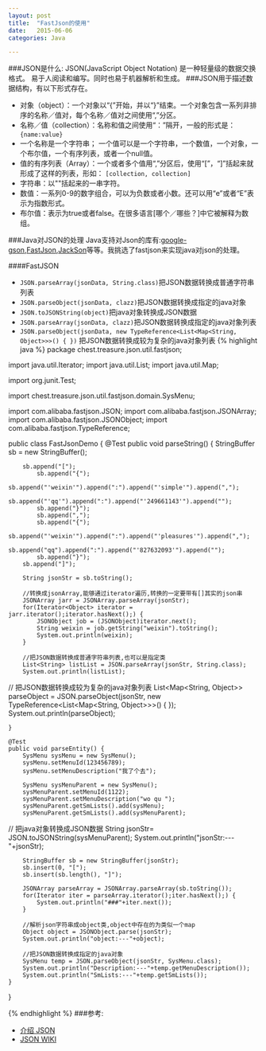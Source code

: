 ```yaml
---
layout: post
title:  "FastJson的使用"
date:   2015-06-06
categories: Java

---
```

###JSON是什么:
JSON(JavaScript Object Notation) 是一种轻量级的数据交换格式。 易于人阅读和编写。同时也易于机器解析和生成。 
###JSON用于描述数据结构，有以下形式存在。
- 对象（object）：一个对象以“{”开始，并以“}”结束。一个对象包含一系列非排序的名称／值对，每个名称／值对之间使用“,”分区。
- 名称／值（collection）：名称和值之间使用“：”隔开，一般的形式是：
	`{name:value}`
- 一个名称是一个字符串； 一个值可以是一个字符串，一个数值，一个对象，一个布尔值，一个有序列表，或者一个null值。
- 值的有序列表（Array）：一个或者多个值用“,”分区后，使用“[”，“]”括起来就形成了这样的列表，形如：
	`[collection, collection]`
- 字符串：以""括起来的一串字符。
- 数值：一系列0-9的数字组合，可以为负数或者小数。还可以用“e”或者“E”表示为指数形式。
- 布尔值：表示为true或者false。在很多语言[哪个／哪些？]中它被解释为数组。

###Java对JSON的处理
Java支持对Json的库有:[google-gson](code.google.com/p/google-gson/),[FastJson](http://sourceforge.net/projects/fastjson/),[JackSon](http://jackson.codehaus.org/)等等。我挑选了fastjson来实现java对json的处理。

####FastJSON
+ `JSON.parseArray(jsonData, String.class)`把JSON数据转换成普通字符串列表
+ `JSON.parseObject(jsonData, clazz)`把JSON数据转换成指定的java对象
+ `JSON.toJSONString(object)`把java对象转换成JSON数据
+ `JSON.parseArray(jsonData, clazz)`把JSON数据转换成指定的java对象列表
+ `JSON.parseObject(jsonData, new TypeReference<List<Map<String, Object>>>() { })`
 把JSON数据转换成较为复杂的java对象列表 
{% highlight java %}
package chest.treasure.json.util.fastjson;


import java.util.Iterator;
import java.util.List;
import java.util.Map;

import org.junit.Test;

import chest.treasure.json.util.fastjson.domain.SysMenu;

import com.alibaba.fastjson.JSON;
import com.alibaba.fastjson.JSONArray;
import com.alibaba.fastjson.JSONObject;
import com.alibaba.fastjson.TypeReference;

public class FastJsonDemo {
	@Test
	public void parseString() {
		StringBuffer sb = new StringBuffer();
		
		sb.append("[");
			sb.append("{");
				sb.append("'weixin'").append(":").append("'simple'").append(",");
				sb.append("'qq'").append(":").append("'249661143'").append("");
			sb.append("}");
			sb.append(",");
			sb.append("{");
				sb.append("'weixin'").append(":").append("'pleasures'").append(",");
				sb.append("qq").append(":").append("'827632093'").append("");
			sb.append("}");
		sb.append("]");
		
		String jsonStr = sb.toString();
		
		//转换成jsonArray,能够通过iterator遍历,转换的一定要带有[]其实的json串
		JSONArray jarr = JSONArray.parseArray(jsonStr);
		for(Iterator<Object> iterator = jarr.iterator();iterator.hasNext();) {
			JSONObject job = (JSONObject)iterator.next();
			String weixin = job.getString("weixin").toString();
			System.out.println(weixin);
		}
		
		//把JSON数据转换成普通字符串列表,也可以是指定类
		List<String> listList = JSON.parseArray(jsonStr, String.class);
		System.out.println(listList);
		
//		把JSON数据转换成较为复杂的java对象列表
		List<Map<String, Object>> parseObject = JSON.parseObject(jsonStr,
				new TypeReference<List<Map<String, Object>>>() {
				});
		System.out.println(parseObject);
		
	}
	
	@Test
	public void parseEntity() {
		SysMenu sysMenu = new SysMenu();
		sysMenu.setMenuId(123456789);
		sysMenu.setMenuDescription("我了个去");
		
		SysMenu sysMenuParent = new SysMenu();
		sysMenuParent.setMenuId(1122);
		sysMenuParent.setMenuDescription("wo qu ");
		sysMenuParent.getSmLists().add(sysMenu);
		sysMenuParent.getSmLists().add(sysMenuParent);
		
//		把java对象转换成JSON数据
		String jsonStr= JSON.toJSONString(sysMenuParent);
		System.out.println("jsonStr:---"+jsonStr);
		
		StringBuffer sb = new StringBuffer(jsonStr);
		sb.insert(0, "[");
		sb.insert(sb.length(), "]");
		
		JSONArray parseArray = JSONArray.parseArray(sb.toString());
		for(Iterator iter = parseArray.iterator();iter.hasNext();) {
			System.out.println("###"+iter.next());
		}
		
		//解析json字符串成object类,object中存在的为类似一个map
		Object object = JSONObject.parse(jsonStr);
		System.out.println("object:---"+object);
		
		//把JSON数据转换成指定的java对象
		SysMenu temp = JSON.parseObject(jsonStr, SysMenu.class);
		System.out.println("Description:---"+temp.getMenuDescription());
		System.out.println("SmLists:---"+temp.getSmLists());
	}
}

{% endhighlight %}
###参考:
- [介绍 JSON](http://json.org/json-zh.html)
- [JSON WIKI](http://zh.wikipedia.org/wiki/JSON)

